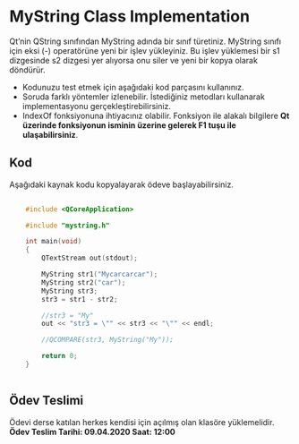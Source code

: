 # MyString Class Implementation

Qt’nin QString sınıfından MyString adında bir sınıf türetiniz. MyString sınıfı için eksi (-) operatörüne yeni bir işlev yükleyiniz. Bu işlev yüklemesi bir s1 dizgesinde s2 dizgesi yer alıyorsa onu siler ve yeni bir kopya olarak döndürür.  
* Kodunuzu test etmek için aşağıdaki kod parçasını kullanınız.
* Soruda farklı yöntemler izlenebilir. İstediğiniz metodları kullanarak implementasyonu gerçekleştirebilirsiniz.
* IndexOf fonksiyonuna ihtiyacınız olabilir. Fonksiyon ile alakalı bilgilere **Qt üzerinde fonksiyonun isminin üzerine gelerek F1 tuşu ile ulaşabilirsiniz**.

## Kod
Aşağıdaki kaynak kodu kopyalayarak ödeve başlayabilirsiniz.

```cpp
 
    #include <QCoreApplication>

    #include "mystring.h"

    int main(void)
    {
        QTextStream out(stdout);

        MyString str1("Mycarcarcar");
        MyString str2("car");
        MyString str3;
        str3 = str1 - str2;

        //str3 = "My"
        out << "str3 = \"" << str3 << "\"" << endl;

        //QCOMPARE(str3, MyString("My"));

        return 0;
    }
 
```

## Ödev Teslimi

Ödevi derse katılan herkes kendisi için açılmış olan klasöre yüklemelidir. **Ödev Teslim Tarihi: 09.04.2020 Saat: 12:00**

